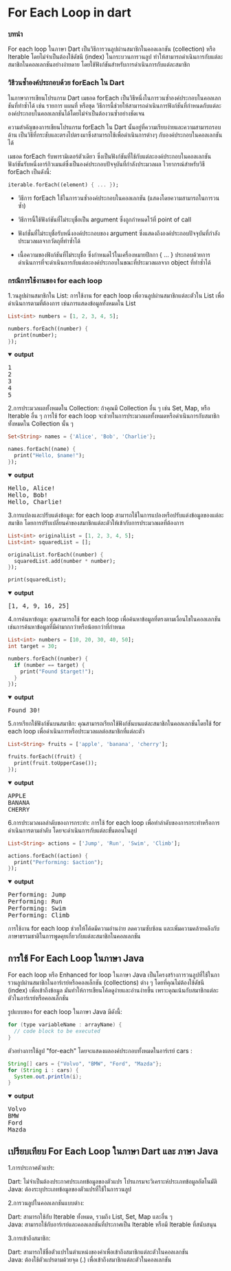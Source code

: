 # **For Each Loop in dart**

### **บทนำ**

For each loop ในภาษา Dart เป็นวิธีการวนลูปผ่านสมาชิกในคอลเลกชัน (collection) หรือ Iterable โดยไม่จำเป็นต้องใช้ดัชนี (index) ในกระบวนการวนลูป ทำให้สามารถดำเนินการกับแต่ละสมาชิกในคอลเลกชันอย่างง่ายดาย โดยใช้ฟังก์ชันสำหรับการดำเนินการกับแต่ละสมาชิก

### **วิธีวนซ้ำองค์ประกอบด้วย forEach ใน Dart**

ในภาษาการเขียนโปรแกรม Dart เมธอด forEach เป็นวิธีหนึ่งในการวนซ้ำองค์ประกอบในคอลเลกชันที่ทำซ้ำได้ เช่น รายการ แผนที่ หรือชุด วิธีการนี้ช่วยให้สามารถดำเนินการฟังก์ชันที่กำหนดกับแต่ละองค์ประกอบในคอลเลกชันได้โดยไม่จำเป็นต้องวนซ้ำอย่างชัดเจน

ความสำคัญของการเขียนโปรแกรม forEach ใน Dart นั้นอยู่ที่ความเรียบง่ายและความสามารถรอบด้าน เป็นวิธีที่กระชับและตรงไปตรงมาซึ่งสามารถใช้เพื่อดำเนินการต่างๆ กับองค์ประกอบในคอลเลกชันได้

เมธอด forEach รับพารามิเตอร์ตัวเดียว ซึ่งเป็นฟังก์ชันที่ใช้กับแต่ละองค์ประกอบในคอลเลกชัน ฟังก์ชันรับหนึ่งอาร์กิวเมนต์ซึ่งเป็นองค์ประกอบปัจจุบันที่กำลังประมวลผล ไวยากรณ์สำหรับวิธี forEach เป็นดังนี้:

 ```dart
 iterable.forEach((element) { ... });
```

 * วิธีการ forEach ใช้ในการวนซ้ำองค์ประกอบในคอลเลกชัน (แสดงโดยความสามารถในการวนซ้ำ)

 * วิธีการนี้ใช้ฟังก์ชันที่ไม่ระบุชื่อเป็น argument ซึ่งถูกกำหนดไว้ที่ point of call

 * ฟังก์ชั่นที่ไม่ระบุชื่อรับหนึ่งองค์ประกอบของ argument ซึ่งแสดงถึงองค์ประกอบปัจจุบันที่กำลังประมวลผลจากวัตถุที่ทำซ้ำได้

 * เนื้อความของฟังก์ชันที่ไม่ระบุชื่อ ซึ่งกำหนดไว้ในเครื่องหมายปีกกา { ... } ประกอบด้วยการดำเนินการที่จะดำเนินการกับแต่ละองค์ประกอบในขณะที่ประมวลผลจาก object ที่ทำซ้ำได้

### **กรณีการใช้งานของ for each loop**

1.วนลูปผ่านสมาชิกใน List: การใช้งาน for each loop เพื่อวนลูปผ่านสมาชิกแต่ละตัวใน List เพื่อดำเนินการตามที่ต้องการ เช่นการแสดงข้อมูลทั้งหมดใน List
```dart
List<int> numbers = [1, 2, 3, 4, 5];

numbers.forEach((number) {
  print(number);
});
```
<details open>
<summary><b>output</b></summary>
 <pre>
1
2
3
4
5</pre>
</details>

2.การประมวลผลทั้งหมดใน Collection: ถ้าคุณมี Collection อื่น ๆ เช่น Set, Map, หรือ Iterable อื่น ๆ การใช้ for each loop จะช่วยในการประมวลผลทั้งหมดหรือดำเนินการกับสมาชิกทั้งหมดใน Collection นั้น ๆ
```dart
Set<String> names = {'Alice', 'Bob', 'Charlie'};

names.forEach((name) {
  print("Hello, $name!");
});
```
<details open>
<summary><b>output</b></summary>
 <pre>
Hello, Alice!
Hello, Bob!
Hello, Charlie!
</pre>
</details>

3.การแปลงและปรับแต่งข้อมูล: for each loop สามารถใช้ในการแปลงหรือปรับแต่งข้อมูลของแต่ละสมาชิก โดยการปรับเปลี่ยนค่าของสมาชิกแต่ละตัวให้เข้ากับการประมวลผลที่ต้องการ
```dart
List<int> originalList = [1, 2, 3, 4, 5];
List<int> squaredList = [];

originalList.forEach((number) {
  squaredList.add(number * number);
});

print(squaredList);
```
<details open>
<summary><b>output</b></summary>
 <pre>
[1, 4, 9, 16, 25]
</pre>
</details>

4.การค้นหาข้อมูล: คุณสามารถใช้ for each loop เพื่อค้นหาข้อมูลที่ตรงตามเงื่อนไขในคอลเลกชัน เช่นการค้นหาข้อมูลที่มีค่ามากกว่าหรือน้อยกว่าที่กำหนด
```dart
List<int> numbers = [10, 20, 30, 40, 50];
int target = 30;

numbers.forEach((number) {
  if (number == target) {
    print("Found $target!");
  }
});
```
<details open>
<summary><b>output</b></summary>
 <pre>
Found 30!
</pre>
</details>

5.การเรียกใช้ฟังก์ชันบนสมาชิก: คุณสามารถเรียกใช้ฟังก์ชันบนแต่ละสมาชิกในคอลเลกชันโดยใช้ for each loop เพื่อดำเนินการหรือประมวลผลต่อสมาชิกที่แต่ละตัว
```dart
List<String> fruits = ['apple', 'banana', 'cherry'];

fruits.forEach((fruit) {
  print(fruit.toUpperCase());
});
```
<details open>
<summary><b>output</b></summary>
 <pre>
APPLE
BANANA
CHERRY
</pre>
</details>

6.การประมวลผลลำดับของการกระทำ: การใช้ for each loop เพื่อทำลำดับของการกระทำหรือการดำเนินการตามลำดับ โดยจะดำเนินการกับแต่ละขั้นตอนในลูป
```dart
List<String> actions = ['Jump', 'Run', 'Swim', 'Climb'];

actions.forEach((action) {
  print("Performing: $action");
});
```
<details open>
<summary><b>output</b></summary>
 <pre>
Performing: Jump
Performing: Run
Performing: Swim
Performing: Climb
</pre>
</details>

การใช้งาน for each loop ช่วยให้โค้ดมีความอ่านง่าย ลดความซับซ้อน และเพิ่มความคล้ายคลึงกับภาษาธรรมชาติในการพูดคุยเกี่ยวกับแต่ละสมาชิกในคอลเลกชัน

## **การใช้ For Each Loop ในภาษา Java** ##

For each loop หรือ Enhanced for loop ในภาษา Java เป็นโครงสร้างการวนลูปที่ใช้ในการวนลูปผ่านสมาชิกในอาร์เรย์หรือคอลเล็กชัน (collections) ต่าง ๆ โดยที่คุณไม่ต้องใช้ดัชนี (index) เพื่อเข้าถึงข้อมูล มันทำให้การเขียนโค้ดดูง่ายและอ่านง่ายขึ้น เพราะคุณเน้นกับสมาชิกแต่ละตัวในอาร์เรย์หรือคอลเล็กชัน

รูปแบบของ for each loop ในภาษา Java มีดังนี้:

```java
for (type variableName : arrayName) {
  // code block to be executed
}
```

ตัวอย่างการใช้ลูป "for-each" โดยจะแสดงผลองค์ประกอบทั้งหมดในอาร์เรย์ cars :

```java
String[] cars = {"Volvo", "BMW", "Ford", "Mazda"};
for (String i : cars) {
  System.out.println(i);
}
```

<details open>
<summary><b>output</b></summary>
 <pre>
Volvo
BMW
Ford
Mazda
</pre>
</details>

## **เปรียบเทียบ For Each Loop ในภาษา Dart และ ภาษา Java** ##

1.การประกาศตัวแปร:

Dart: ไม่จำเป็นต้องประกาศประเภทข้อมูลของตัวแปร โปรแกรมจะวิเคราะห์ประเภทข้อมูลอัตโนมัติ<br>
Java: ต้องระบุประเภทข้อมูลของตัวแปรที่ใช้ในการวนลูป

2.การวนลูปในคอลเลกชันแบบต่าง:

Dart: สามารถใช้กับ Iterable ทั้งหมด, รวมถึง List, Set, Map และอื่น ๆ<br>
Java: สามารถใช้กับอาร์เรย์และคอลเลกชันที่ประกาศเป็น Iterable หรือมี Iterable ที่สนับสนุน

3.การเข้าถึงสมาชิก:

Dart: สามารถใช้ชื่อตัวแปรในตำแหน่งของค่าเพื่อเข้าถึงสมาชิกแต่ละตัวในคอลเลกชัน<br>
Java: ต้องใช้ตัวแปรตามด้วยจุด (.) เพื่อเข้าถึงสมาชิกแต่ละตัวในคอลเลกชัน
